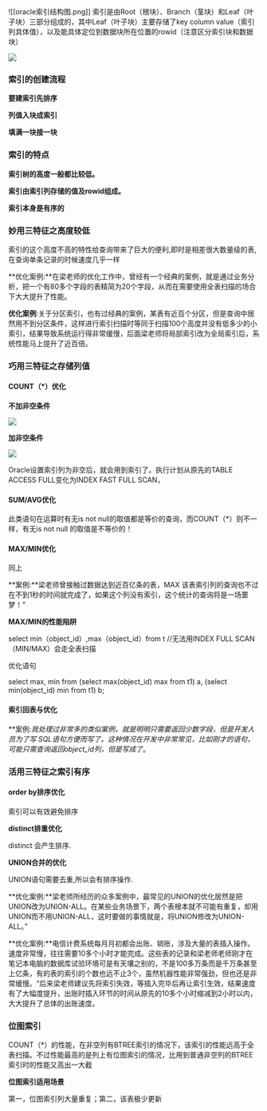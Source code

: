 ![[oracle索引结构图.png]]
索引是由Root（根块）、Branch（茎块）和Leaf（叶子块）三部分组成的，其中Leaf（叶子块）主要存储了key column value（索引列具体值），以及能具体定位到数据块所在位置的rowid（注意区分索引块和数据块）



![](https://cdn.nlark.com/yuque/0/2022/png/25651796/1668869776280-83d8fdff-9cfd-483e-93f7-cd77dc2d12b1.png)



### 索引的创建流程

**要建索引先排序**

**列值入块成索引**

**填满一块接一块**

### 索引的特点

**索引树的高度一般都比较低。**

**索引由索引列存储的值及rowid组成。**

**索引本身是有序的**

### 妙用三特征之高度较低

索引的这个高度不高的特性给查询带来了巨大的便利,即时是相差很大数量级的表,在查询单条记录的时候速度几乎一样

**优化案例:**在梁老师的优化工作中，曾经有一个经典的案例，就是通过业务分析，把一个有80多个字段的表精简为20个字段，从而在需要使用全表扫描的场合下大大提升了性能。

**优化案例**:关于分区索引，也有过经典的案例，某表有近百个分区，但是查询中居然用不到分区条件，这样进行索引扫描时等同于扫描100个高度并没有低多少的小索引，结果导致系统运行得非常缓慢，后面梁老师将局部索引改为全局索引后，系统性能马上提升了近百倍。

### 巧用三特征之存储列值

#### COUNT（*）优化

**不加非空条件**

![](https://cdn.nlark.com/yuque/0/2022/png/25651796/1669124379429-61fc5d5d-e04d-4267-9672-ac163faf5c1f.png)

**加非空条件**

![](https://cdn.nlark.com/yuque/0/2022/png/25651796/1669124395636-bc005bdf-cdfa-40a8-9e7f-b3c74db370d7.png)

Oracle设置索引列为非空后，就会用到索引了。执行计划从原先的TABLE ACCESS FULL变化为INDEX FAST FULL SCAN，

#### SUM/AVG优化

此类语句在运算时有无is not null的取值都是等价的查询，而COUNT（*）则不一样，有无is not null 的取值是不等价的！

#### MAX/MIN优化

同上

**案例:**梁老师曾接触过数据达到近百亿条的表，MAX 该表索引列的查询也不过在不到1秒的时间就完成了，如果这个列没有索引，这个统计的查询将是一场噩梦！”

**MAX/MIN的性能陷阱**

select min（object_id）,max（object_id）from t //无法用INDEX FULL SCAN（MIN/MAX）会走全表扫描

优化语句

select max, min from (select max(object_id) max from t1) a, (select min(object_id) min from t1) b;

#### 索引回表与优化

**案例:**我处理过非常多的类似案例，就是明明只需要返回少数字段，但是开发人员为了写 SQL语句方便而写了*。这种情况在开发中非常常见，比如刚才的语句，可能只需查询返回object_id列，但是写成了*。

### 活用三特征之索引有序

#### order by排序优化

索引可以有效避免排序

**distinct排重优化**

distinct 会产生排序.

**UNION合并的优化**

UNION语句需要去重,所以会有排序操作.

**优化案例:**梁老师所经历的众多案例中，最常见的UNION的优化居然是把UNION改为UNION-ALL。在某些业务场景下，两个表根本就不可能有重复，却用UNION而不用UNION-ALL，这时要做的事情就是，将UNION修改为UNION-ALL。”

**优化案例:**电信计费系统每月月初都会出账、销账，涉及大量的表插入操作。速度非常慢，往往需要10多个小时才能完成。这些表的记录和梁老师老师刚才在笔记本电脑的数据库试验环境可是有天壤之别的，不是100多万条而是千万条甚至上亿条，有的表的索引的个数也远不止3个，虽然机器性能非常强劲，但也还是非常缓慢。“后来梁老师建议先将索引失效，等插入完毕后再让索引生效，结果速度有了大幅度提升，出账时插入环节的时间从原先的10多个小时缩减到2小时以内，大大提升了总体的出账速度。

### 位图索引

COUNT（*）的性能，在非空列有BTREE索引的情况下，该索引的性能远高于全表扫描。不过性能最高的是列上有位图索引的情况，比用到普通非空列的BTREE索引时的性能又高出一大截

**位图索引适用场景**

第一，位图索引列大量重复；第二，该表极少更新